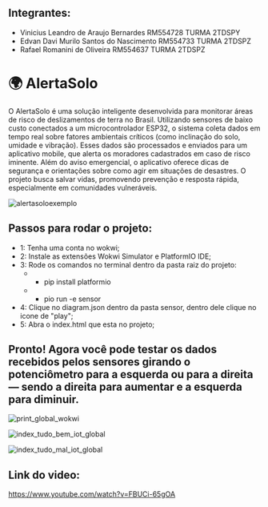 
## Integrantes:

 - Vinicius Leandro de Araujo Bernardes RM554728 TURMA 2TDSPY
 - Edvan Davi Murilo Santos do Nascimento RM554733 TURMA 2TDSPZ
- Rafael Romanini de Oliveira RM554637 TURMA 2TDSPZ



# 🌍 AlertaSolo

O AlertaSolo é uma solução inteligente desenvolvida para monitorar áreas de risco de deslizamentos de terra no Brasil. Utilizando sensores de baixo custo conectados a um microcontrolador ESP32, o sistema coleta dados em tempo real sobre fatores ambientais críticos (como inclinação do solo, umidade e vibração). Esses dados são processados e enviados para um aplicativo mobile, que alerta os moradores cadastrados em caso de risco iminente.
Além do aviso emergencial, o aplicativo oferece dicas de segurança e orientações sobre como agir em situações de desastres. O projeto busca salvar vidas, promovendo prevenção e resposta rápida, especialmente em comunidades vulneráveis.

![alertasoloexemplo](https://github.com/user-attachments/assets/dc1d0874-3cc8-4608-83be-44af3e2d687c)


## Passos para rodar o projeto:
- 1: Tenha uma conta no wokwi;
- 2: Instale as extensões Wokwi Simulator e PlatformIO IDE;
- 3: Rode os comandos no terminal dentro da pasta raiz do projeto:
   - - pip install platformio
   - - pio run -e sensor
- 4: Clique no diagram.json dentro da pasta sensor, dentro dele clique no icone de "play";
- 5: Abra o index.html que esta no projeto;


## Pronto! Agora você pode testar os dados recebidos pelos sensores girando o potenciômetro para a esquerda ou para a direita — sendo a direita para aumentar e a esquerda para diminuir.

![print_global_wokwi](https://github.com/user-attachments/assets/ed1b149f-59ae-40c4-bf50-9ce34a888ae1)

![index_tudo_bem_iot_global](https://github.com/user-attachments/assets/a0718fa7-cca9-4e4a-a337-12c026122080)

![index_tudo_mal_iot_global](https://github.com/user-attachments/assets/9a938114-db2a-4bb1-851a-713ba3d8a46e)

## Link do video: 
https://www.youtube.com/watch?v=FBUCi-65gOA
